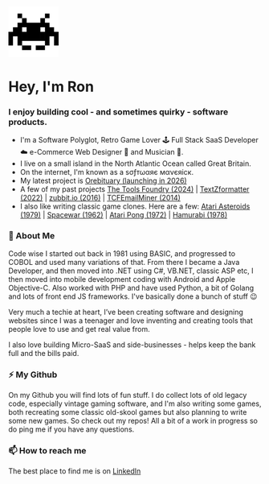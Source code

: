<img src="https://github.com/ronperkinsuk/ronperkinsuk/blob/main/space-man.gif" width="100" height="100">

# Hey, I'm Ron

### I enjoy building cool - and sometimes quirky - software products. ###

- I'm a Software Polyglot, Retro Game Lover 🕹️ Full Stack SaaS Developer ☁️ e-Commerce Web Designer 🎨 and Musician 🎹.
- I live on a small island in the North Atlantic Ocean called Great Britain.
- On the internet, I'm known as a ѕσƒтωαяє мανєяicк.
- My latest project is [Orebituary (launching in 2026)](https://orebituary.com)
- A few of my past projects [The Tools Foundry (2024)](https://thetoolsfoundry.com) | [TextZformatter (2022)](https://textzformatter.com) | [zubbit.io (2016)](https://zubbit.io) | [TCFEmailMiner (2014)](https://tcfemailminer.com)
- I also like writing classic game clones. Here are a few: [Atari Asteroids (1979)](https://ronperkins.com/asteroids) | [Spacewar (1962)](https://ronperkins.com/spacewar) | [Atari Pong (1972)](https://ronperkins.com/pong) | [Hamurabi (1978)](https://ronperkins.com/hamurabi)

### 💾 About Me

Code wise I started out back in 1981 using BASIC, and progressed to COBOL and used many variations of that. From there I became a Java Developer, and then moved into .NET using C#, VB.NET, classic ASP etc, I then moved into mobile development coding with Android and Apple Objective-C. Also worked with PHP and have used Python, a bit of Golang and lots of front end JS frameworks. I've basically done a bunch of stuff 😉

Very much a techie at heart, I’ve been creating software and designing websites since I was a teenager and love inventing and creating tools that people love to use and get real value from.

I also love building Micro-SaaS and side-businesses - helps keep the bank full and the bills paid.

### ⚡ My Github

On my Github you will find lots of fun stuff. I do collect lots of old legacy code, especially vintage gaming software, and I'm also writing some games, both recreating some classic old-skool games but also planning to write some new games. So check out my repos! All a bit of a work in progress so do ping me if you have any questions.

### 📫 How to reach me

The best place to find me is on [LinkedIn](https://linkedin.com/in/ronperkinsuk/)
